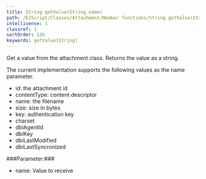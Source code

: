 ```yaml
---
title: String getValue(String name)
path: /EJScript/Classes/Attachment/Member functions/String getValue(String name)
intellisense: 1
classref: 1
sortOrder: 126
keywords: getValue(String)
---
```


Get a value from the attachment class. Returns the value as a string.

The current implementation supports the following values as the name parameter.


 - id: the attachment id
 - contentType: content descriptor
 - name: the filename
 - size: size in bytes
 - key: authentication key
 - charset
 - dbiAgentId
 - dbiKey
 - dbiLastModified
 - dbiLastSyncronized




###Parameter:###


 - name: Value to receive



